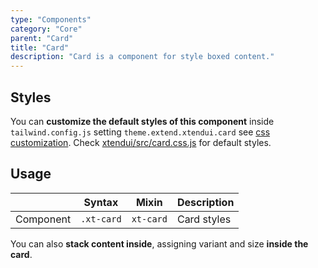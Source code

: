 ```yaml
---
type: "Components"
category: "Core"
parent: "Card"
title: "Card"
description: "Card is a component for style boxed content."
---
```


## Styles

You can **customize the default styles of this component** inside `tailwind.config.js` setting `theme.extend.xtendui.card` see [css customization](/components/global/preset#customization). Check [xtendui/src/card.css.js](https://github.com/xtendui/xtendui/blob/master/src/card.css.js) for default styles.

## Usage

<div class="xt-overflow-sub overflow-y-hidden overflow-x-scroll my-5 xt-my-auto w-full">

|                      | Syntax                          | Mixin            | Description                   |
| ----------------------- | ----------------------------------------- | -----------------------------| ----------------------------- |
| Component                  | `.xt-card`                     | `xt-card`                | Card styles            |

</div>

<demo>
  <demoinline src="demos/components/card/usage">
  </demoinline>
</demo>

You can also **stack content inside**, assigning variant and size **inside the card**.

<demo>
  <demoinline src="demos/components/card/usage-stack">
  </demoinline>
</demo>
